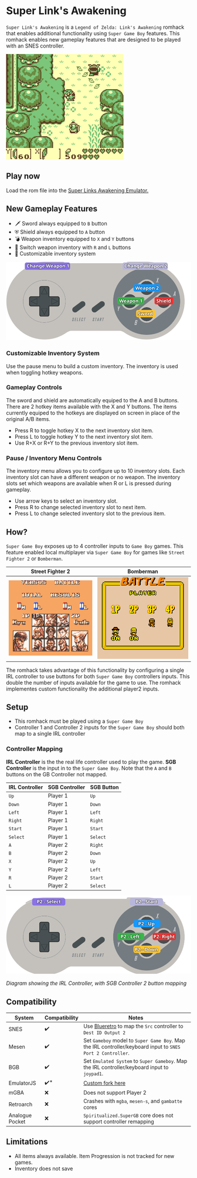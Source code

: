 # Super Link's Awakening

`Super Link's Awakening` is a `Legend of Zelda: Link's Awakening` romhack that enables additional functionality using `Super Game Boy` features.  This romhack enables new gameplay features that are designed to be played with an SNES controller.

![Super Links Awakening](super-lzdx.gif)

## Play now
Load the rom file into the [Super Links Awakening Emulator.](https://cphartman.github.io/projects/super-links-awakening/)

## New Gameplay Features
* 🗡 Sword always equipped to `B` button
* ⛨ Shield always equipped to `A` button
* 💣 Weapon inventory equipped to `X` and `Y` buttons 
* 🏹 Switch weapon inventory with `R` and `L` buttons
* 💼 Customizable inventory system

![Super Controller Diagram](controller-gameplay.svg)

### Customizable Inventory System
Use the pause menu to build a custom inventory.  The inventory is used when toggling hotkey weapons.

### Gameplay Controls
The sword and shield are automatically equiped to the A and B buttons.  There are 2 hotkey items available with the X and Y buttons.  The items currently equiped to the hotkeys are displayed on screen in place of the original A/B items.  
* Press R to toggle hotkey X to the next inventory slot item.
* Press L to toggle hotkey Y to the next inventory slot item.
* Use R+X or R+Y to the previous inventory slot item.

### Pause / Inventory Menu Controls
The inventory menu allows you to configure up to 10 inventory slots.  Each inventory slot can have a different weapon or no weapon.  The inventory slots set which weapons are available when R or L is pressed during gameplay.
* Use arrow keys to select an inventory slot.
* Press R to change selected inventory slot to next item.
* Press L to change selected inventory slot to the previous item.

## How?
`Super Game Boy` exposes up to 4 controller inputs to `Game Boy` games.  This feature enabled local multiplayer via `Super Game Boy` for games like `Street Fighter 2` or `Bomberman`.

| Street Fighter 2 | Bomberman |
| ---- | ---- |
| ![Street Fighter 2](streetfighter2_sgb_enhanced.png) | ![Bomberman](bombermap_sgb_enhanced.png) |

The romhack takes advantage of this functionality by configuring a single IRL controller to use buttons for both `Super Game Boy` controllers inputs.  This double the number of inputs available for the game to use. The romhack implementes custom functionality  the additional player2 inputs.

## Setup

* This romhack must be played using a `Super Game Boy`
* Controller 1 and Controller 2 inputs for the `Super Game Boy` should both map to a single IRL controller

### Controller Mapping

**IRL Controller** is the the real life controller used to play the game.  **SGB Controller** is the input in to the `Super Game Boy`.  Note that the `A` and `B` buttons on the GB Controller not mapped.

| IRL Controller  | SGB Controller | SGB Button |
| ------------- | ------------- | ------------- |
| `Up` | Player 1 |  `Up`  |
| `Down` | Player 1 |  `Down`  |
| `Left` | Player 1 |  `Left`  |
| `Right` | Player 1 |  `Right`  |
| `Start` | Player 1 |  `Start`  |
| `Select` | Player 1 |  `Select`  |
| `A` | Player 2 |  `Right`  |
| `B` | Player 2 |  `Down`  |
| `X` | Player 2 |  `Up`  |
| `Y` | Player 2 |  `Left`  |
| `R` | Player 2 |  `Start`  |
| `L` | Player 2 |  `Select`  |

![IRL Controller with SGB Controller Buttons](controller-mapping.svg)

*Diagram showing the IRL Controller, with SGB Controller 2 button mapping*


## Compatibility
| System | Compatibility | Notes |
| ---- | ---- | ---- |
| SNES | ✔️ | Use [Blueretro](https://github.com/darthcloud/BlueRetro) to map the `Src` controller to `Dest ID Output 2` |
| Mesen | ✔️ | Set `Gameboy` model to  `Super Game Boy`.  Map the IRL controller/keyboard input to `SNES Port 2 Controller`. |
| BGB | ✔️ | Set `Emulated System` to  `Super Gameboy`.  Map the IRL controller/keyboard input to `joypad1`. |
| EmulatorJS | ✔️* | [Custom fork here](https://github.com/cphartman/super-awakening-emulator) |
| mGBA | ❌ | Does not support Player 2 |
| Retroarch | ❌ | Crashes with `mgba`, `mesen-s`, and `gambatte` cores |
| Analogue Pocket | ❌ | `Spiritualized.SuperGB` core does not support controller remapping |

## Limitations
* All items always available.  Item Progression is not tracked for new games.
* Inventory does not save